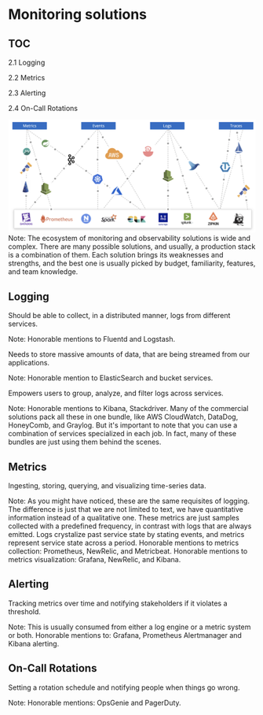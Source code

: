 # Monitoring solutions


## TOC

2.1 Logging

2.2 Metrics

2.3 Alerting

2.4 On-Call Rotations


![Observability Ecosystem](./slides/assets/observability_overview.jpg)
Note:
The ecosystem of monitoring and observability solutions is wide and complex. There are many possible solutions, and usually, a production stack is a combination of them. 
Each solution brings its weaknesses and strengths, and the best one is usually picked by budget, familiarity, features, and team knowledge.


## Logging


Should be able to collect, in a distributed manner, logs from different services.

Note:
Honorable mentions to Fluentd and Logstash.


Needs to store massive amounts of data, that are being streamed from our applications.

Note:
Honorable mention to ElasticSearch and bucket services.


Empowers users to group, analyze, and filter logs across services.

Note:
Honorable mentions to Kibana, Stackdriver. 
Many of the commercial solutions pack all these in one bundle, like AWS CloudWatch, DataDog, HoneyComb, and Graylog.
But it's important to note that you can use a combination of services specialized in each job. In fact, many of these bundles are just using them behind the scenes.


## Metrics
Ingesting, storing, querying, and visualizing time-series data.

Note:
As you might have noticed, these are the same requisites of logging. The difference is just that we are not limited to text, we have quantitative information instead of a qualitative one. These metrics are just samples collected with a predefined frequency, in contrast with logs that are always emitted. Logs crystalize past service state by stating events, and metrics represent service state across a period.
Honorable mentions to metrics collection: Prometheus, NewRelic, and Metricbeat.
Honorable mentions to metrics visualization: Grafana, NewRelic, and Kibana.


## Alerting
Tracking metrics over time and notifying stakeholders if it violates a threshold.

Note: This is usually consumed from either a log engine or a metric system or both.
Honorable mentions to: Grafana, Prometheus Alertmanager and Kibana alerting.


## On-Call Rotations
Setting a rotation schedule and notifying people when things go wrong.

Note:
Honorable mentions: OpsGenie and PagerDuty.
